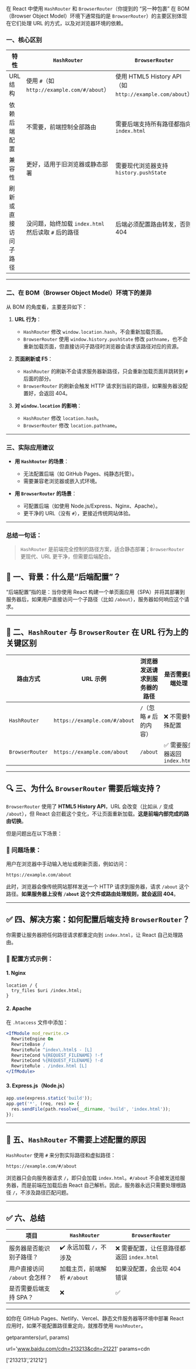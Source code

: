 在 React 中使用 `HashRouter` 和 `BrowserRouter`（你提到的 “另一种包裹” 在 BOM（Browser Object Model）环境下通常指的是 `BrowserRouter`）的主要区别体现在它们处理 URL 的方式，以及对浏览器环境的依赖。

### 一、核心区别

| 特性         | `HashRouter`                           | `BrowserRouter`                                    |
| ---------- | -------------------------------------- | -------------------------------------------------- |
| URL 结构     | 使用 `#`（如 `http://example.com/#/about`） | 使用 HTML5 History API（如 `http://example.com/about`） |
| 依赖后端配置     | 不需要，前端控制全部路由                           | 需要后端支持所有路径都指向 `index.html`                         |
| 兼容性        | 更好，适用于旧浏览器或静态部署                        | 需要现代浏览器支持 `history.pushState`                      |
| 刷新或直接访问子路径 | 没问题，始终加载 `index.html` 然后读取 `#` 后的路径    | 后端必须配置路由转发，否则 404                                  |

---

### 二、在 BOM（Browser Object Model）环境下的差异

从 BOM 的角度看，主要差异如下：

1. **URL 行为**：

   * `HashRouter` 修改 `window.location.hash`，不会重新加载页面。
   * `BrowserRouter` 使用 `window.history.pushState` 修改 `pathname`，也不会重新加载页面，但直接访问子路径时浏览器会请求该路径对应的资源。

2. **页面刷新或 F5**：

   * `HashRouter` 的刷新不会请求服务器新路径，只会重新加载页面并跳转到 `#` 后面的部分。
   * `BrowserRouter` 的刷新会触发 HTTP 请求到当前的路径，如果服务器没配置好，会返回 404。

3. **对 `window.location` 的影响**：

   * `HashRouter` 修改 `location.hash`。
   * `BrowserRouter` 修改 `location.pathname`。

---

### 三、实际应用建议

* **用 `HashRouter` 的场景**：

  * 无法配置后端（如 GitHub Pages、纯静态托管）。
  * 需要兼容老浏览器或嵌入式环境。
* **用 `BrowserRouter` 的场景**：

  * 可配置后端（如使用 Node.js/Express、Nginx、Apache）。
  * 更干净的 URL（没有 `#`），更接近传统网站体验。

---

### 总结一句话：

> `HashRouter` 是前端完全控制的路径方案，适合静态部署；`BrowserRouter` 更现代、URL 更干净，但需要后端配合。




## 📌 一、背景：什么是“后端配置”？

“后端配置”指的是：当你使用 React 构建一个单页面应用（SPA）并将其部署到服务器后，如果用户直接访问一个子路径（比如 `/about`），服务器如何响应这个请求。

---

## 🧭 二、`HashRouter` 与 `BrowserRouter` 在 URL 行为上的关键区别

| 路由方式            | URL 示例                        | 浏览器发送请求到服务器的路径   | 是否需要后端处理               |
| --------------- | ----------------------------- | ---------------- | ---------------------- |
| `HashRouter`    | `https://example.com/#/about` | `/`（忽略 `#` 后的内容） | ❌ 不需要特殊配置              |
| `BrowserRouter` | `https://example.com/about`   | `/about`         | ✅ 需要服务器返回 `index.html` |

---

## 🔍 三、为什么 `BrowserRouter` 需要后端支持？

`BrowserRouter` 使用了 **HTML5 History API**，URL 会改变（比如从 `/` 变成 `/about`），但 React 会拦截这个变化，不让页面重新加载。**这是前端内部完成的路由切换**。

但是问题出在以下场景：

### 🧨 问题场景：

用户在浏览器中手动输入地址或刷新页面，例如访问：

```
https://example.com/about
```

此时，浏览器会像传统网站那样发送一个 HTTP 请求到服务器，请求 `/about` 这个路径。**如果服务器上没有 `/about` 这个文件或路由处理规则，就会返回 404**。

---

## ✅ 四、解决方案：如何配置后端支持 `BrowserRouter`？

你需要让服务器把任何路径请求都重定向到 `index.html`，让 React 自己处理路由。

### 🎯 配置方式示例：

#### 1. Nginx

```nginx
location / {
  try_files $uri /index.html;
}
```

#### 2. Apache

在 `.htaccess` 文件中添加：

```apache
<IfModule mod_rewrite.c>
  RewriteEngine On
  RewriteBase /
  RewriteRule ^index\.html$ - [L]
  RewriteCond %{REQUEST_FILENAME} !-f
  RewriteCond %{REQUEST_FILENAME} !-d
  RewriteRule . /index.html [L]
</IfModule>
```

#### 3. Express.js（Node.js）

```js
app.use(express.static('build'));
app.get('*', (req, res) => {
  res.sendFile(path.resolve(__dirname, 'build', 'index.html'));
});
```

---

## 🚫 五、`HashRouter` 不需要上述配置的原因

`HashRouter` 使用 `#` 来分割实际路径和虚拟路径：

```
https://example.com/#/about
```

浏览器只会向服务器请求 `/`，即只会加载 `index.html`。`#/about` 不会被发送给服务器，而是前端在加载后由 React 自己解析。因此，服务器永远只需要处理根路径 `/`，不涉及路径匹配问题。

---

## ✅ 六、总结

| 项目                   | `HashRouter`        | `BrowserRouter`              |
| -------------------- | ------------------- | ---------------------------- |
| 服务器是否能识别子路径？         | ✔️ 永远加载 `/`，不涉及     | ❌ 需要配置，让任意路径都返回 `index.html` |
| 用户直接访问 `/about` 会怎样？ | 加载主页，前端解析 `#/about` | 如果没配置，会出现 404 错误             |
| 是否需要后端支持 SPA？        | ❌                   | ✅                            |

---

如你在 GitHub Pages、Netlify、Vercel、静态文件服务器等环境中部署 React 应用时，如果不能配置路径重定向，就推荐使用 `HashRouter`。



getparamters(url, params)

url='www.baidu.com/cdn=213213&cdn=21221'
params=cdn

['213213','21212']